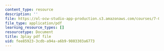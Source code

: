 ```yaml
---
content_type: resource
description: ''
file: https://ol-ocw-studio-app-production.s3.amazonaws.com/courses/7-01sc-fundamentals-of-biology-fall-2011/fee859233cdba94aa6b99803303a6773_MqNq9S1_Ct8.pdf
file_type: application/pdf
learning_resource_types: []
resourcetype: Document
title: 3play pdf file
uid: fee85923-3cdb-a94a-a6b9-9803303a6773
---
```

